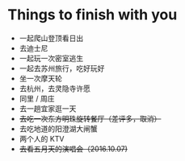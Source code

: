 # Things to finish with you

- 一起爬山登顶看日出
- 去迪士尼
- 一起玩一次密室逃生
- 一起去苏州旅行，吃好玩好
- 坐一次摩天轮
- 去杭州，去灵隐寺许愿
- 同里 / 周庄
- 去一趟宜家逛一天
- ~~去吃一次东方明珠旋转餐厅（差评多，取消）~~
- 去吃地道的阳澄湖大闸蟹
- 两个人的 KTV
- ~~去看五月天的演唱会（2016.10.07)~~